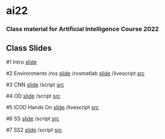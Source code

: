 # ai22
### Class material for Artificial Intelligence Course 2022

## Class Slides
#1 Intro [slide](https://info-ruc.github.io/ai22/intro.pdf) 

#2 Environments /ros [slide](https://info-ruc.github.io/ai22/ros.pdf)    /rosmatlab [slide](https://info-ruc.github.io/ai22/rosmatlab.pdf)     /livescript [src](https://info-ruc.github.io/ai22/rosmatlab.zip) 

#3 CNN [slide](https://info-ruc.github.io/ai22/CNN.pdf)  /script [src](https://info-ruc.github.io/ai22/CNN.m) 

#4 OD [slide](https://info-ruc.github.io/ai22/OD.pdf)  /script [src](https://info-ruc.github.io/ai22/OD.m) 

#5 ICOD Hands On [slide](https://info-ruc.github.io/ai22/ICOD-HandsOn.pdf)  /livescript [src](https://info-ruc.github.io/ai22/ICOD-demo.pdf) 

#6 SS [slide](https://info-ruc.github.io/ai22/SS1.pdf)  /script [src](https://info-ruc.github.io/ai22/SS1.m) 

#7 SS2 [slide](https://info-ruc.github.io/ai22/SS2.pdf)  /script [src](https://info-ruc.github.io/ai22/SS2.m) 

